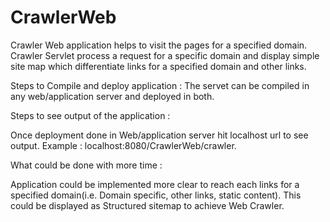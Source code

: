 # CrawlerWeb
Crawler Web application helps to visit the pages for a specified domain.
Crawler Servlet process a request for a specific domain and display simple site map which differentiate links for a specified domain and other links.

Steps to Compile and deploy application : 
The servet can be compiled in any web/application server and deployed in both.

Steps to see output of the application : 

Once deployment done in Web/application server hit localhost url to see output.
Example : localhost:8080/CrawlerWeb/crawler.

What could be done with more time : 

Application could be implemented more clear to reach each links for a specified domain(i.e. Domain specific, other links, static content).
This could be displayed as Structured sitemap to achieve Web Crawler.
